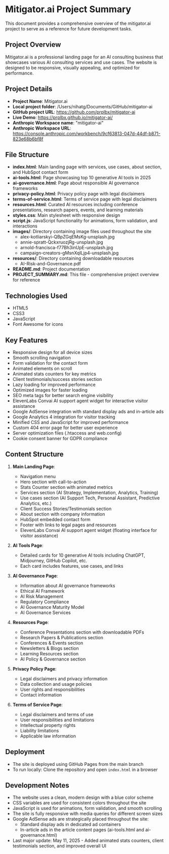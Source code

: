 # Mitigator.ai Project Summary

This document provides a comprehensive overview of the mitigator.ai project to serve as a reference for future development tasks.

## Project Overview
Mitigator.ai is a professional landing page for an AI consulting business that showcases various AI consulting services and use cases. The website is designed to be responsive, visually appealing, and optimized for performance.

## Project Details
- **Project Name**: Mitigator.ai
- **Local project folder**: /Users/nihatg/Documents/GitHub/mitigator-ai
- **GitHub project URL**: https://github.com/prplbx/mitigator-ai
- **Live Demo**: https://prplbx.github.io/mitigator-ai/
- **Anthropic Workspace name**: "mitigator-ai"
- **Anthropic Workspace URL**: https://console.anthropic.com/workbench/9cf63813-047d-44df-b871-823e68b6bf8f

## File Structure
- **index.html**: Main landing page with services, use cases, about section, and HubSpot contact form
- **ai-tools.html**: Page showcasing top 10 generative AI tools in 2025
- **ai-governance.html**: Page about responsible AI governance frameworks
- **privacy-policy.html**: Privacy policy page with legal disclaimers
- **terms-of-service.html**: Terms of service page with legal disclaimers
- **resources.html**: Curated AI resources including conference presentations, research papers, events, and learning materials
- **styles.css**: Main stylesheet with responsive design
- **script.js**: JavaScript functionality for animations, form validation, and interactions
- **images/**: Directory containing image files used throughout the site
  - alex-kotliarskyi-QBpZGqEMsKg-unsplash.jpg
  - annie-spratt-QckxruozjRg-unsplash.jpg
  - arnold-francisca-f77Bh3inUpE-unsplash.jpg
  - campaign-creators-gMsnXqILjp4-unsplash.jpg
- **resources/**: Directory containing downloadable resources
  - AI-Risk-and-Governance.pdf
- **README.md**: Project documentation
- **PROJECT_SUMMARY.md**: This file - comprehensive project overview for reference

## Technologies Used
- HTML5
- CSS3
- JavaScript
- Font Awesome for icons

## Key Features
- Responsive design for all device sizes
- Smooth scrolling navigation
- Form validation for the contact form
- Animated elements on scroll
- Animated stats counters for key metrics
- Client testimonials/success stories section
- Lazy loading for improved performance
- Optimized images for faster loading
- SEO meta tags for better search engine visibility
- ElevenLabs Convai AI support agent widget for interactive visitor assistance
- Google AdSense integration with standard display ads and in-article ads
- Google Analytics 4 integration for visitor tracking
- Minified CSS and JavaScript for improved performance
- Custom 404 error page for better user experience
- Server optimization files (.htaccess and web.config)
- Cookie consent banner for GDPR compliance

## Content Structure
1. **Main Landing Page**:
   - Navigation menu
   - Hero section with call-to-action
   - Stats Counter section with animated metrics
   - Services section (AI Strategy, Implementation, Analytics, Training)
   - Use cases section (AI Support Tech, Personal Assistant, Predictive Analytics, etc.)
   - Client Success Stories/Testimonials section
   - About section with company information
   - HubSpot embedded contact form
   - Footer with links to legal pages and resources
   - ElevenLabs Convai AI support agent widget (floating interface for visitor assistance)

2. **AI Tools Page**:
   - Detailed cards for 10 generative AI tools including ChatGPT, Midjourney, GitHub Copilot, etc.
   - Each card includes features, use cases, and links

3. **AI Governance Page**:
   - Information about AI governance frameworks
   - Ethical AI Framework
   - AI Risk Management
   - Regulatory Compliance
   - AI Governance Maturity Model
   - AI Governance Services

4. **Resources Page**:
   - Conference Presentations section with downloadable PDFs
   - Research Papers & Publications section
   - Conferences & Events section
   - Newsletters & Blogs section
   - Learning Resources section
   - AI Policy & Governance section

5. **Privacy Policy Page**:
   - Legal disclaimers and privacy information
   - Data collection and usage policies
   - User rights and responsibilities
   - Contact information

6. **Terms of Service Page**:
   - Legal disclaimers and terms of use
   - User responsibilities and limitations
   - Intellectual property rights
   - Liability limitations
   - Applicable law information

## Deployment
- The site is deployed using GitHub Pages from the main branch
- To run locally: Clone the repository and open `index.html` in a browser

## Development Notes
- The website uses a clean, modern design with a blue color scheme
- CSS variables are used for consistent colors throughout the site
- JavaScript is used for animations, form validation, and smooth scrolling
- The site is fully responsive with media queries for different screen sizes
- Google AdSense ads are strategically placed throughout the site:
  - Standard display ads in dedicated ad containers
  - In-article ads in the article content pages (ai-tools.html and ai-governance.html)
- Last major update: May 11, 2025 - Added animated stats counters, client testimonials section, and improved overall UI